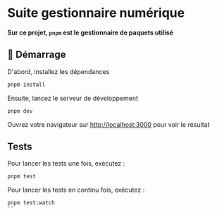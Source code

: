 # Suite gestionnaire numérique

**Sur ce projet, `pnpm` est le gestionnaire de paquets utilisé** 

## 🚀 Démarrage

D'abord, installez les dépendances

```bash
pnpm install
```

Ensuite, lancez le serveur de développement

```bash
pnpm dev
```

Ouvrez votre navigateur sur [http://localhost:3000](http://localhost:3000) pour voir le résultat

## Tests

Pour lancer les tests une fois, exécutez :
```bash
pnpm test
```

Pour lancer les tests en continu fois, exécutez :
```bash
pnpm test:watch
``
